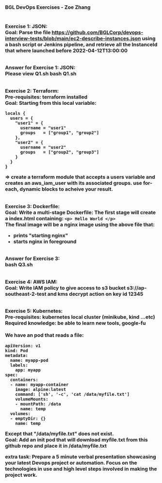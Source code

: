 <h3>BGL DevOps Exercises - Zoe Zhang<h3>

<br><b>Exercise 1: JSON:</b><br>
Goal: Parse the file https://github.com/BGLCorp/devops-interview-tests/blob/main/ec2-describe-instances.json using a bash script or Jenkins pipeline, and retrieve all the InstanceId that where launched before 2022-04-12T13:00:00<br>

<br><b>Answer for Exercise 1: JSON:</b><br>
Please view Q1.sh
    bash Q1.sh

<br><b>Exercise 2: Terraform:</b><br>
Pre-requisites: terraform installed<br>
Goal: Starting from this local variable:
```
locals {
  users = {
    "user1" = {
      username = "user1"
      groups   = ["group1", "group2"]
    },
    "user2" = {
      username = "user2"
      groups   = ["group2", "group3"]
    }
  }
}
```
=> create a terraform module that accepts a users variable and creates an aws_iam_user with its associated groups. use for-each, dynamic blocks to acheive your result.<br>

<br><b>Exercise 3: Dockerfile:</b><br>
Goal: Write a multi-stage Dockerfile: The first stage will create a index.html containing:
```<p> Hello World </p>```<br>
The final image will be a nginx image using the above file that:<br>
- prints "starting nginx"<br>
- starts nginx in foreground<br>

<br><b>Answer for Exercise 3:</b><br>
    bash Q3.sh

<br><b>Exercise 4: AWS IAM:</b><br>
Goal: Write IAM policy to give access to s3 bucket s3://ap-southeast-2-test and kms decrypt action on key id 12345

<br><b>Exercise 5: Kubernetes:</b><br>
Pre-requisites: kubernetes local cluster (minikube, kind ...etc)<br>
Required knowledge: be able to learn new tools, google-fu<br>
<br>
We have an pod that reads a file:
```
apiVersion: v1
kind: Pod
metadata:
  name: myapp-pod
  labels:
    app: myapp
spec:
  containers:
  - name: myapp-container
    image: alpine:latest
    command: ['sh', '-c', 'cat /data/myfile.txt']
    volumeMounts:
    - mountPath: /data
      name: temp
  volumes:
  - emptyDir: {}
    name: temp
```
Except that "/data/myfile.txt" does not exist.<br>
Goal: Add an <b>init</b> pod that will download myfile.txt from this github repo and place it in /data/myfile.txt<br>

<b>extra task:</b> Prepare a 5 minute verbal presentation showcasing your latest Devops project or automation. Focus on the technologies in use and high level steps involved in making the project work.
